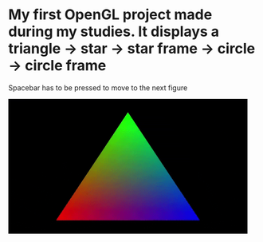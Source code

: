 # My first OpenGL project made during my studies. It displays a triangle -> star -> star frame -> circle -> circle frame

Spacebar has to be pressed to move to the next figure

![Preview 1](/preview.gif?raw=true "Preview1")
